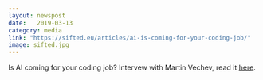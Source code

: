 ```yaml
---
layout: newspost
date:   2019-03-13
category: media
link: "https://sifted.eu/articles/ai-is-coming-for-your-coding-job/"
image: sifted.jpg
---
```


Is AI coming for your coding job? Intervew with Martin Vechev, read it [here](https://sifted.eu/articles/ai-is-coming-for-your-coding-job/).
